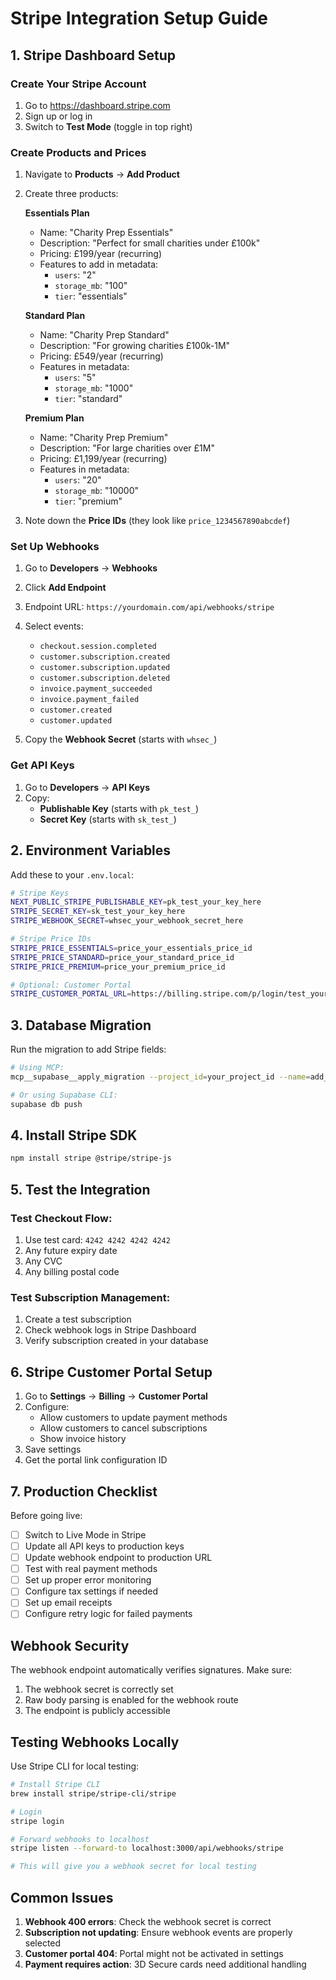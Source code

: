 # Stripe Integration Setup Guide

## 1. Stripe Dashboard Setup

### Create Your Stripe Account
1. Go to https://dashboard.stripe.com
2. Sign up or log in
3. Switch to **Test Mode** (toggle in top right)

### Create Products and Prices

1. Navigate to **Products** → **Add Product**

2. Create three products:

   **Essentials Plan**
   - Name: "Charity Prep Essentials"
   - Description: "Perfect for small charities under £100k"
   - Pricing: £199/year (recurring)
   - Features to add in metadata:
     - `users`: "2"
     - `storage_mb`: "100"
     - `tier`: "essentials"

   **Standard Plan**
   - Name: "Charity Prep Standard"
   - Description: "For growing charities £100k-1M"
   - Pricing: £549/year (recurring)
   - Features in metadata:
     - `users`: "5"
     - `storage_mb`: "1000"
     - `tier`: "standard"

   **Premium Plan**
   - Name: "Charity Prep Premium"
   - Description: "For large charities over £1M"
   - Pricing: £1,199/year (recurring)
   - Features in metadata:
     - `users`: "20"
     - `storage_mb`: "10000"
     - `tier`: "premium"

3. Note down the **Price IDs** (they look like `price_1234567890abcdef`)

### Set Up Webhooks

1. Go to **Developers** → **Webhooks**
2. Click **Add Endpoint**
3. Endpoint URL: `https://yourdomain.com/api/webhooks/stripe`
4. Select events:
   - `checkout.session.completed`
   - `customer.subscription.created`
   - `customer.subscription.updated`
   - `customer.subscription.deleted`
   - `invoice.payment_succeeded`
   - `invoice.payment_failed`
   - `customer.created`
   - `customer.updated`

5. Copy the **Webhook Secret** (starts with `whsec_`)

### Get API Keys

1. Go to **Developers** → **API Keys**
2. Copy:
   - **Publishable Key** (starts with `pk_test_`)
   - **Secret Key** (starts with `sk_test_`)

## 2. Environment Variables

Add these to your `.env.local`:

```bash
# Stripe Keys
NEXT_PUBLIC_STRIPE_PUBLISHABLE_KEY=pk_test_your_key_here
STRIPE_SECRET_KEY=sk_test_your_key_here
STRIPE_WEBHOOK_SECRET=whsec_your_webhook_secret_here

# Stripe Price IDs
STRIPE_PRICE_ESSENTIALS=price_your_essentials_price_id
STRIPE_PRICE_STANDARD=price_your_standard_price_id  
STRIPE_PRICE_PREMIUM=price_your_premium_price_id

# Optional: Customer Portal
STRIPE_CUSTOMER_PORTAL_URL=https://billing.stripe.com/p/login/test_your_portal_id
```

## 3. Database Migration

Run the migration to add Stripe fields:

```bash
# Using MCP:
mcp__supabase__apply_migration --project_id=your_project_id --name=add_stripe_support --query="$(cat supabase/migrations/016_add_stripe_to_subscriptions.sql)"

# Or using Supabase CLI:
supabase db push
```

## 4. Install Stripe SDK

```bash
npm install stripe @stripe/stripe-js
```

## 5. Test the Integration

### Test Checkout Flow:
1. Use test card: `4242 4242 4242 4242`
2. Any future expiry date
3. Any CVC
4. Any billing postal code

### Test Subscription Management:
1. Create a test subscription
2. Check webhook logs in Stripe Dashboard
3. Verify subscription created in your database

## 6. Stripe Customer Portal Setup

1. Go to **Settings** → **Billing** → **Customer Portal**
2. Configure:
   - Allow customers to update payment methods
   - Allow customers to cancel subscriptions
   - Show invoice history
3. Save settings
4. Get the portal link configuration ID

## 7. Production Checklist

Before going live:

- [ ] Switch to Live Mode in Stripe
- [ ] Update all API keys to production keys
- [ ] Update webhook endpoint to production URL
- [ ] Test with real payment methods
- [ ] Set up proper error monitoring
- [ ] Configure tax settings if needed
- [ ] Set up email receipts
- [ ] Configure retry logic for failed payments

## Webhook Security

The webhook endpoint automatically verifies signatures. Make sure:
1. The webhook secret is correctly set
2. Raw body parsing is enabled for the webhook route
3. The endpoint is publicly accessible

## Testing Webhooks Locally

Use Stripe CLI for local testing:

```bash
# Install Stripe CLI
brew install stripe/stripe-cli/stripe

# Login
stripe login

# Forward webhooks to localhost
stripe listen --forward-to localhost:3000/api/webhooks/stripe

# This will give you a webhook secret for local testing
```

## Common Issues

1. **Webhook 400 errors**: Check the webhook secret is correct
2. **Subscription not updating**: Ensure webhook events are properly selected
3. **Customer portal 404**: Portal might not be activated in settings
4. **Payment requires action**: 3D Secure cards need additional handling